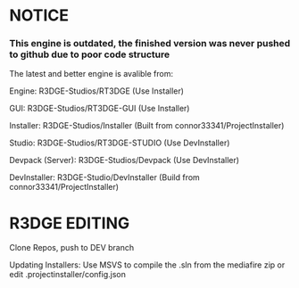 # NOTICE
### This engine is outdated, the finished version was never pushed to github due to poor code structure

The latest and better engine is avalible from: 

Engine: R3DGE-Studios/RT3DGE (Use Installer)

GUI: R3DGE-Studios/RT3DGE-GUI (Use Installer)

Installer: R3DGE-Studios/Installer (Built from connor33341/ProjectInstaller)

Studio: R3DGE-Studios/RT3DGE-STUDIO (Use DevInstaller)

Devpack (Server): R3DGE-Studios/Devpack (Use DevInstaller)

DevInstaller: R3DGE-Studio/DevInstaller (Build from connor33341/ProjectInstaller)


# R3DGE EDITING
Clone Repos, push to DEV branch

Updating Installers: Use MSVS to compile the .sln from the mediafire zip or edit .projectinstaller/config.json

